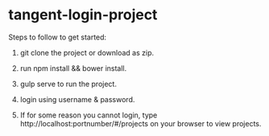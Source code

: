 # tangent-login-project

Steps to follow to get started:

1. git clone the project or download as zip.
2. run npm install && bower install.
3. gulp serve to run the project.
4. login using username & password.

5. If for some reason you cannot login, type http://localhost:portnumber/#/projects on
your browser to view projects.
